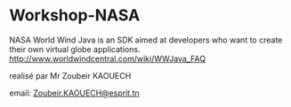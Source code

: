 Workshop-NASA
=============
NASA World Wind Java is an SDK aimed at developers who want to create their own virtual globe applications.
http://www.worldwindcentral.com/wiki/WWJava_FAQ


realisé par Mr Zoubeir KAOUECH

email: Zoubeir.KAOUECH@esprit.tn
